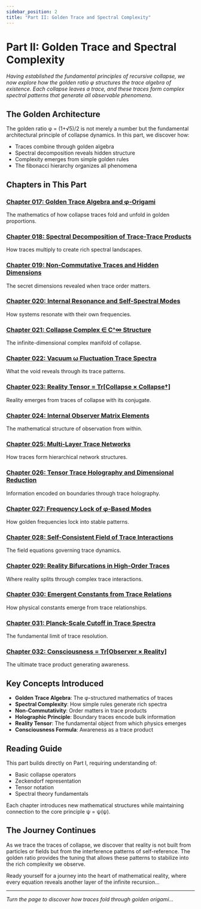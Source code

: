 ```yaml
---
sidebar_position: 2
title: "Part II: Golden Trace and Spectral Complexity"
---
```


# Part II: Golden Trace and Spectral Complexity

*Having established the fundamental principles of recursive collapse, we now explore how the golden ratio φ structures the trace algebra of existence. Each collapse leaves a trace, and these traces form complex spectral patterns that generate all observable phenomena.*

## The Golden Architecture

The golden ratio φ = (1+√5)/2 is not merely a number but the fundamental architectural principle of collapse dynamics. In this part, we discover how:

- Traces combine through golden algebra
- Spectral decomposition reveals hidden structure  
- Complexity emerges from simple golden rules
- The fibonacci hierarchy organizes all phenomena

## Chapters in This Part

### [Chapter 017: Golden Trace Algebra and φ-Origami](chapter-017-golden-trace-algebra)
The mathematics of how collapse traces fold and unfold in golden proportions.

### [Chapter 018: Spectral Decomposition of Trace-Trace Products](chapter-018-spectral-decomposition-trace)
How traces multiply to create rich spectral landscapes.

### [Chapter 019: Non-Commutative Traces and Hidden Dimensions](chapter-019-non-commutative-traces)
The secret dimensions revealed when trace order matters.

### [Chapter 020: Internal Resonance and Self-Spectral Modes](chapter-020-internal-resonance-modes)
How systems resonate with their own frequencies.

### [Chapter 021: Collapse Complex ∈ C^∞ Structure](chapter-021-collapse-complex-structure)
The infinite-dimensional complex manifold of collapse.

### [Chapter 022: Vacuum ω Fluctuation Trace Spectra](chapter-022-vacuum-fluctuation-spectra)
What the void reveals through its trace patterns.

### [Chapter 023: Reality Tensor = Tr[Collapse × Collapse†]](chapter-023-reality-tensor-trace)
Reality emerges from traces of collapse with its conjugate.

### [Chapter 024: Internal Observer Matrix Elements](chapter-024-internal-observer-matrix)
The mathematical structure of observation from within.

### [Chapter 025: Multi-Layer Trace Networks](chapter-025-multi-layer-trace-networks)
How traces form hierarchical network structures.

### [Chapter 026: Tensor Trace Holography and Dimensional Reduction](chapter-026-tensor-trace-holography)
Information encoded on boundaries through trace holography.

### [Chapter 027: Frequency Lock of φ-Based Modes](chapter-027-frequency-lock-phi-modes)
How golden frequencies lock into stable patterns.

### [Chapter 028: Self-Consistent Field of Trace Interactions](chapter-028-self-consistent-field-trace)
The field equations governing trace dynamics.

### [Chapter 029: Reality Bifurcations in High-Order Traces](chapter-029-reality-bifurcations-traces)
Where reality splits through complex trace interactions.

### [Chapter 030: Emergent Constants from Trace Relations](chapter-030-emergent-constants-trace)
How physical constants emerge from trace relationships.

### [Chapter 031: Planck-Scale Cutoff in Trace Spectra](chapter-031-planck-scale-cutoff-trace)
The fundamental limit of trace resolution.

### [Chapter 032: Consciousness = Tr[Observer × Reality]](chapter-032-consciousness-trace-observer-reality)
The ultimate trace product generating awareness.

## Key Concepts Introduced

- **Golden Trace Algebra**: The φ-structured mathematics of traces
- **Spectral Complexity**: How simple rules generate rich spectra
- **Non-Commutativity**: Order matters in trace products
- **Holographic Principle**: Boundary traces encode bulk information
- **Reality Tensor**: The fundamental object from which physics emerges
- **Consciousness Formula**: Awareness as a trace product

## Reading Guide

This part builds directly on Part I, requiring understanding of:
- Basic collapse operators
- Zeckendorf representation
- Tensor notation
- Spectral theory fundamentals

Each chapter introduces new mathematical structures while maintaining connection to the core principle ψ = ψ(ψ).

## The Journey Continues

As we trace the traces of collapse, we discover that reality is not built from particles or fields but from the interference patterns of self-reference. The golden ratio provides the tuning that allows these patterns to stabilize into the rich complexity we observe.

Ready yourself for a journey into the heart of mathematical reality, where every equation reveals another layer of the infinite recursion...

---

*Turn the page to discover how traces fold through golden origami...*